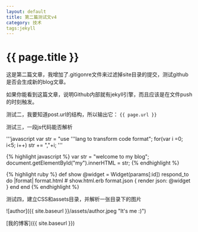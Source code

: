 ```yaml
---
layout: default
title: 第二篇测试文v4
category: 技术
tags:jekyll
---
```


{{ page.title }}
================

这是第二篇文章，我增加了.gitigonre文件来过滤掉site目录的提交，测试github是否会生成新的blog文章。

如果你能看到这篇文章，说明Github内部就有jekyll引擎，而且应该是在文件push的时刻触发。

测试二，我要知道post.url的结构，所以输出它： `{{ page.url }}`

测试三，一段js代码能否解析

'''javascript
var str = "use '''lang to transform code format";
for(var i =0; i<5; i++) str += ","+i;
'''

{% highlight javascript %}
var str = "welcome to my blog";
document.getElementById("my").innerHTML = str;
{% endhighlight %}

{% highlight ruby %}
def show
  @widget = Widget(params[:id])
  respond_to do |format|
    format.html # show.html.erb
    format.json { render json: @widget }
  end
end
{% endhighlight %}


测试四，建立CSS和assets目录，并解析一张目录下的图片

![author]({{ site.baseurl }}/assets/author.jpeg "It's me :)")

[我的博客]({{ site.baseurl }})